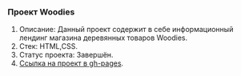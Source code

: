 ### Проект Woodies
1. Описание: Данный проект содержит в себе информационный лендинг магазина деревянных товаров Woodies.
2. Стек: HTML,CSS.
3. Статус проекта: Завершён.
4. [Ссылка на проект в gh-pages](https://borishahn.github.io/woodies/).
